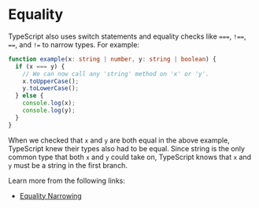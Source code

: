 # Equality

TypeScript also uses switch statements and equality checks like `===`, `!==`, `==`, and `!=` to narrow types. For example:

```typescript
function example(x: string | number, y: string | boolean) {
  if (x === y) {
    // We can now call any 'string' method on 'x' or 'y'.
    x.toUpperCase();
    y.toLowerCase();
  } else {
    console.log(x);
    console.log(y);
  }
}
```

When we checked that `x` and `y` are both equal in the above example, TypeScript knew their types also had to be equal. Since string is the only common type that both `x` and `y` could take on, TypeScript knows that `x` and `y` must be a string in the first branch.

Learn more from the following links:

- [Equality Narrowing](https://www.typescriptlang.org/docs/handbook/2/narrowing.html#equality-narrowing)
